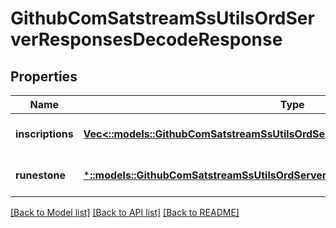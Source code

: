 # GithubComSatstreamSsUtilsOrdServerResponsesDecodeResponse

## Properties
Name | Type | Description | Notes
------------ | ------------- | ------------- | -------------
**inscriptions** | [**Vec<::models::GithubComSatstreamSsUtilsOrdServerResponsesDecodedInscription>**](github_com_satstream_ss-utils_ord_server_responses.DecodedInscription.md) |  | [optional] [default to null]
**runestone** | [***::models::GithubComSatstreamSsUtilsOrdServerResponsesRunestoneData**](github_com_satstream_ss-utils_ord_server_responses.RunestoneData.md) |  | [optional] [default to null]

[[Back to Model list]](../README.md#documentation-for-models) [[Back to API list]](../README.md#documentation-for-api-endpoints) [[Back to README]](../README.md)


